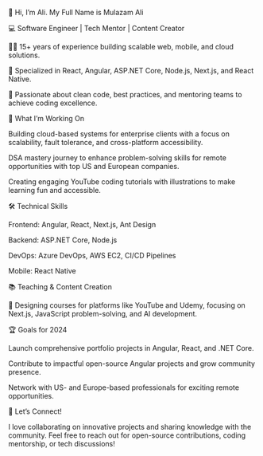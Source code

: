 👋 Hi, I’m Ali. My Full Name is Mulazam Ali

💻 Software Engineer | Tech Mentor | Content Creator

👨‍💻 15+ years of experience building scalable web, mobile, and cloud solutions.

🚀 Specialized in React, Angular, ASP.NET Core, Node.js, Next.js, and React Native.

🌟 Passionate about clean code, best practices, and mentoring teams to achieve coding excellence.


🎯 What I’m Working On

Building cloud-based systems for enterprise clients with a focus on scalability, fault tolerance, and cross-platform accessibility.

DSA mastery journey to enhance problem-solving skills for remote opportunities with top US and European companies.

Creating engaging YouTube coding tutorials with illustrations to make learning fun and accessible.

🛠️ Technical Skills

Frontend: Angular, React, Next.js, Ant Design

Backend: ASP.NET Core, Node.js

DevOps: Azure DevOps, AWS EC2, CI/CD Pipelines

Mobile: React Native

📚 Teaching & Content Creation

🎥 Designing courses for platforms like YouTube and Udemy, focusing on Next.js, JavaScript problem-solving, and AI development.


🏆 Goals for 2024

Launch comprehensive portfolio projects in Angular, React, and .NET Core.

Contribute to impactful open-source Angular projects and grow community presence.

Network with US- and Europe-based professionals for exciting remote opportunities.

💬 Let’s Connect!

I love collaborating on innovative projects and sharing knowledge with the community. Feel free to reach out for open-source contributions, coding mentorship, or tech discussions!




